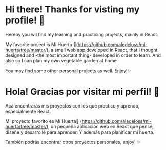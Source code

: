 # Hi there! Thanks for visting my profile! 🤗
Hereby you wil find my learning and practicing projects, mainly in React.

My favorite project is Mi Huerta 🌱(https://github.com/aledeloss/mi-huerta/tree/master/), a small web app developed in React, that I thought, designed and -the most important thing- developed in order to learn. And also so I can plan my own vegetable garden at home.

You may find some other personal projects as well. Enjoy!✨


# Hola! Gracias por visitar mi perfil! 🤗
Acá encontrarás mis proyectos con los que practico y aprendo, especialmente React.

Mi proyecto favorito es Mi Huerta🌱 (https://github.com/aledeloss/mi-huerta/tree/master/), un pequeña aplicación web en React que pensé, diseñe y desarrollé para aprender. Y además para planificar mi huerta.

También podrás encontrar otros proyectos personales, enjoy! ✨
